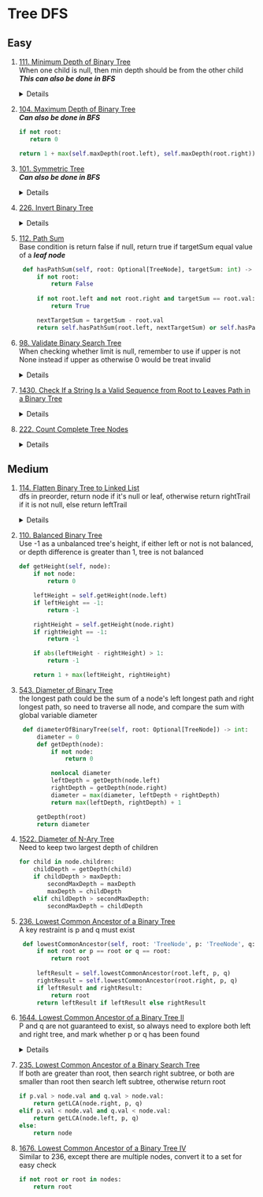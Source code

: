 # Tree DFS
## Easy
1. [111. Minimum Depth of Binary Tree](https://leetcode.com/problems/minimum-depth-of-binary-tree)  
   When one child is null, then min depth should be from the other child  
   ***This can also be done in BFS***
   <details> 
     
   ```python
     if not root:
         return 0

     if not root.left:
         return 1 + self.minDepth(root.right)
     elif not root.right:
         return 1 + self.minDepth(root.left)

     return 1 + min(self.minDepth(root.left), self.minDepth(root.right))
   ```
   
   </details>
1. [104. Maximum Depth of Binary Tree](https://leetcode.com/problems/maximum-depth-of-binary-tree)    
   ***Can also be done in BFS***
   ```python
   if not root:
      return 0

   return 1 + max(self.maxDepth(root.left), self.maxDepth(root.right))
   ```
1. [101. Symmetric Tree](https://leetcode.com/problems/symmetric-tree)    
   ***Can also be done in BFS***
   <details>
      
   ```python
   def isMirror(self, node1, node2):
        if not node1 and not node2:
            return True
        elif not node1 or not node2:
            return False
        elif node1.val != node2.val:
            return False
        
        return self.isMirror(node1.left, node2.right) and self.isMirror(node1.right,node2.left)
   ```
   </details>
1. [226. Invert Binary Tree](https://leetcode.com/problems/invert-binary-tree)  
   <details>
      
   ```python
   def invertTree(self, root: Optional[TreeNode]) -> Optional[TreeNode]:
        if not root:
            return None

        invertLeft = self.invertTree(root.left)
        invertRight = self.invertTree(root.right)
        root.left = invertRight
        root.right = invertLeft

        return root
   ```
   </details>
1. [112. Path Sum](https://leetcode.com/problems/path-sum)  
   Base condition is return false if null, return true if targetSum equal value of a ***leaf node***
   ```python
    def hasPathSum(self, root: Optional[TreeNode], targetSum: int) -> bool:
        if not root:
            return False
        
        if not root.left and not root.right and targetSum == root.val:
            return True

        nextTargetSum = targetSum - root.val
        return self.hasPathSum(root.left, nextTargetSum) or self.hasPathSum(root.right, nextTargetSum) 
   ```
1. [98. Validate Binary Search Tree](https://leetcode.com/problems/validate-binary-search-tree)  
   When checking whether limit is null, remember to use if upper is not None instead if upper as otherwise 0 would be treat invalid
   <details>
      
      ```python
            if not root:
                return True

            if lower is not None and root.val <= lower:
                return False
            if upper is not None and root.val >= upper:
                return False
            
            return isValid(root.left, lower, root.val) and isValid(root.right, root.val, upper)
      ```
   </details>
1. [1430. Check If a String Is a Valid Sequence from Root to Leaves Path in a Binary Tree](https://leetcode.com/problems/check-if-a-string-is-a-valid-sequence-from-root-to-leaves-path-in-a-binary-tree)  
   <details>

   ```python
        def isValid(node, sequenceIndex):
            if node is None:
                return False

            nonlocal arr
            if sequenceIndex >= len(arr) or node.val != arr[sequenceIndex]:
                return False
            elif sequenceIndex == len(arr) - 1 and node.left is None and node.right is None:
                return True
            
            return isValid(node.left, sequenceIndex + 1) or isValid(node.right, sequenceIndex + 1)
        
        return isValid(root, 0)
   ```
   </details>
1. [222. Count Complete Tree Nodes](https://leetcode.com/problems/count-complete-tree-nodes)
   <details>

   ```python
        if root is None:
            return 0

        return 1 + self.countNodes(root.left) + self.countNodes(root.right)
   ```
   </details>
## Medium
1. [114. Flatten Binary Tree to Linked List](https://leetcode.com/problems/flatten-binary-tree-to-linked-list)  
   dfs in preorder, return node if it's null or leaf, otherwise return rightTrail if it is not null, else return leftTrail
   <details>

   ```python
   def dfs(node):
      if not node or (not node.left and not node.right):
          return node

      leftTrail = dfs(node.left)
      rightTrail = dfs(node.right)

      if leftTrail:
          leftTrail.right = node.right
          node.right = node.left 
          node.left = None
      return rightTrail if rightTrail else leftTrail
   ```
   </details>
 2. [110. Balanced Binary Tree](https://leetcode.com/problems/balanced-binary-tree)   
    Use -1 as a unbalanced tree's height, if either left or not is not balanced, or depth difference is greater than 1, tree is not balanced
    ```python
    def getHeight(self, node):
        if not node:
            return 0

        leftHeight = self.getHeight(node.left)
        if leftHeight == -1:
            return -1

        rightHeight = self.getHeight(node.right)
        if rightHeight == -1:
            return -1

        if abs(leftHeight - rightHeight) > 1:
            return -1

        return 1 + max(leftHeight, rightHeight) 
    ```
1. [543. Diameter of Binary Tree](https://leetcode.com/problems/diameter-of-binary-tree)  
   the longest path could be the sum of a node's left longest path and right longest path, so need to traverse all node, and compare the sum with global variable diameter
   ```python
    def diameterOfBinaryTree(self, root: Optional[TreeNode]) -> int:
        diameter = 0
        def getDepth(node):
            if not node:
                return 0

            nonlocal diameter
            leftDepth = getDepth(node.left)
            rightDepth = getDepth(node.right)
            diameter = max(diameter, leftDepth + rightDepth)
            return max(leftDepth, rightDepth) + 1

        getDepth(root)
        return diameter
   ```
1. [1522. Diameter of N-Ary Tree](https://leetcode.com/problems/diameter-of-n-ary-tree)  
   Need to keep two largest depth of children
   ```python
   for child in node.children:
       childDepth = getDepth(child)
       if childDepth > maxDepth:
           secondMaxDepth = maxDepth
           maxDepth = childDepth
       elif childDepth > secondMaxDepth:
           secondMaxDepth = childDepth
   ```
1. [236. Lowest Common Ancestor of a Binary Tree](https://leetcode.com/problems/lowest-common-ancestor-of-a-binary-tree)  
   A key restraint is p and q must exist
   ```python
    def lowestCommonAncestor(self, root: 'TreeNode', p: 'TreeNode', q: 'TreeNode') -> 'TreeNode':
        if not root or p == root or q == root:
            return root
        
        leftResult = self.lowestCommonAncestor(root.left, p, q)
        rightResult = self.lowestCommonAncestor(root.right, p, q)
        if leftResult and rightResult:
            return root
        return leftResult if leftResult else rightResult
   ```
1. [1644. Lowest Common Ancestor of a Binary Tree II](https://leetcode.com/problems/lowest-common-ancestor-of-a-binary-tree-ii)  
   P and q are not guaranteed to exist, so always need to explore both left and right tree, and mark whether p or q has been found
   <details>

   ```python
            left = getLCA(node.left, p, q)
            right = getLCA(node.right, p, q)
            if left and right:
                return node
            
            if p == node:
                foundP = True
                return node
            
            if q == node:
                foundQ = True
                return node
            
            return left if left else right   
   ```

   </details>
1. [235. Lowest Common Ancestor of a Binary Search Tree](https://leetcode.com/problems/lowest-common-ancestor-of-a-binary-search-tree)  
   If both are greater than root, then search right subtree, or both are smaller than root then search left subtree, otherwise return root
   ```python
   if p.val > node.val and q.val > node.val:
       return getLCA(node.right, p, q)
   elif p.val < node.val and q.val < node.val:
       return getLCA(node.left, p, q)
   else:
       return node   
   ```
1. [1676. Lowest Common Ancestor of a Binary Tree IV](https://leetcode.com/problems/lowest-common-ancestor-of-a-binary-tree-iv)  
   Similar to 236, except there are multiple nodes, convert it to a set for easy check
   ```python
   if not root or root in nodes:
       return root
   ```
